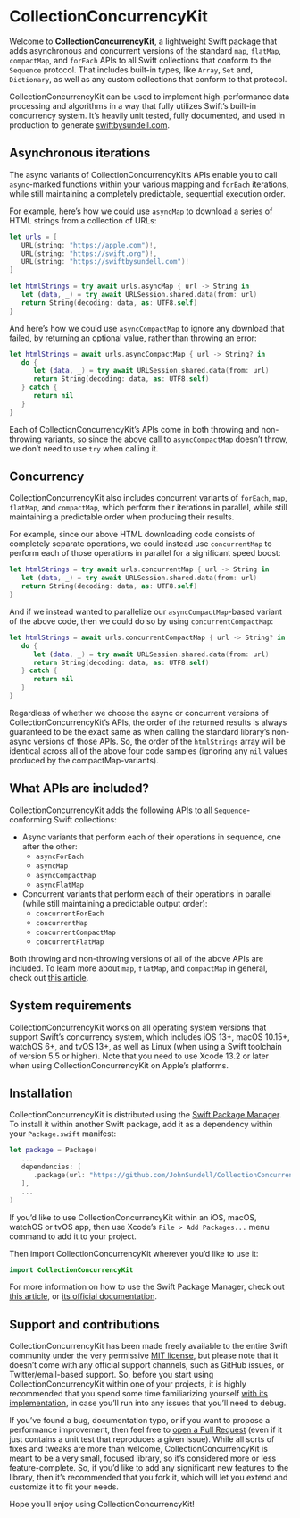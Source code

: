 # CollectionConcurrencyKit

Welcome to **CollectionConcurrencyKit**, a lightweight Swift package that adds asynchronous and concurrent versions of the standard `map`, `flatMap`, `compactMap`, and `forEach` APIs to all Swift collections that conform to the `Sequence` protocol.
That includes built-in types, like `Array`, `Set` and, `Dictionary`, as well as any custom collections that conform to that protocol.

CollectionConcurrencyKit can be used to implement high-performance data processing and algorithms in a way that fully utilizes Swift’s built-in concurrency system. 
It’s heavily unit tested, fully documented, and used in production to generate [swiftbysundell.com](https://swiftbysundell.com).

## Asynchronous iterations

The async variants of CollectionConcurrencyKit’s APIs enable you to call `async`-marked functions within your various mapping and `forEach` iterations, while still maintaining a completely predictable, sequential execution order.

For example, here’s how we could use `asyncMap` to download a series of HTML strings from a collection of URLs:

```swift
let urls = [
   URL(string: "https://apple.com")!,
   URL(string: "https://swift.org")!,
   URL(string: "https://swiftbysundell.com")!
]

let htmlStrings = try await urls.asyncMap { url -> String in
   let (data, _) = try await URLSession.shared.data(from: url)
   return String(decoding: data, as: UTF8.self)
}
```

And here’s how we could use `asyncCompactMap` to ignore any download that failed, by returning an optional value, rather than throwing an error:

```swift
let htmlStrings = await urls.asyncCompactMap { url -> String? in
   do {
      let (data, _) = try await URLSession.shared.data(from: url)
      return String(decoding: data, as: UTF8.self)
   } catch {
      return nil
   }
}
```

Each of CollectionConcurrencyKit’s APIs come in both throwing and non-throwing variants, so since the above call to `asyncCompactMap` doesn’t throw, we don’t need to use `try` when calling it.

## Concurrency

CollectionConcurrencyKit also includes concurrent variants of `forEach`, `map`, `flatMap`, and `compactMap`, which perform their iterations in parallel, while still maintaining a predictable order when producing their results.

For example, since our above HTML downloading code consists of completely separate operations, we could instead use `concurrentMap` to perform each of those operations in parallel for a significant speed boost:

```swift
let htmlStrings = try await urls.concurrentMap { url -> String in
   let (data, _) = try await URLSession.shared.data(from: url)
   return String(decoding: data, as: UTF8.self)
}
```

And if we instead wanted to parallelize our `asyncCompactMap`-based variant of the above code, then we could do so by using `concurrentCompactMap`:

```swift
let htmlStrings = await urls.concurrentCompactMap { url -> String? in
   do {
      let (data, _) = try await URLSession.shared.data(from: url)
      return String(decoding: data, as: UTF8.self)
   } catch {
      return nil
   }
}
```

Regardless of whether we choose the async or concurrent versions of CollectionConcurrencyKit’s APIs, the order of the returned results is always guaranteed to be the exact same as when calling the standard library’s non-async versions of those APIs.
So, the order of the `htmlStrings` array will be identical across all of the above four code samples (ignoring any `nil` values produced by the compactMap-variants).

## What APIs are included?

CollectionConcurrencyKit adds the following APIs to all `Sequence`-conforming Swift collections:

- Async variants that perform each of their operations in sequence, one after the other:
   - `asyncForEach`
   - `asyncMap`
   - `asyncCompactMap`
   - `asyncFlatMap`
- Concurrent variants that perform each of their operations in parallel (while still maintaining a predictable output order):
   - `concurrentForEach`
   - `concurrentMap`
   - `concurrentCompactMap`
   - `concurrentFlatMap`

Both throwing and non-throwing versions of all of the above APIs are included.
To learn more about `map`, `flatMap`, and `compactMap` in general, check out [this article](https://swiftbysundell.com/basics/map-flatmap-and-compactmap).

## System requirements

CollectionConcurrencyKit works on all operating system versions that support Swift’s concurrency system, which includes iOS 13+, macOS 10.15+, watchOS 6+, and tvOS 13+, as well as Linux (when using a Swift toolchain of version 5.5 or higher).
Note that you need to use Xcode 13.2 or later when using CollectionConcurrencyKit on Apple’s platforms.

## Installation

CollectionConcurrencyKit is distributed using the [Swift Package Manager](https://swift.org/package-manager).
To install it within another Swift package, add it as a dependency within your `Package.swift` manifest:

```swift
let package = Package(
   ...
   dependencies: [
      .package(url: "https://github.com/JohnSundell/CollectionConcurrencyKit.git", from: "0.1.0")
   ],
   ...
)
```

If you’d like to use CollectionConcurrencyKit within an iOS, macOS, watchOS or tvOS app, then use Xcode’s `File > Add Packages...` menu command to add it to your project.

Then import CollectionConcurrencyKit wherever you’d like to use it:

```swift
import CollectionConcurrencyKit
```

For more information on how to use the Swift Package Manager, check out [this article](https://www.swiftbysundell.com/articles/managing-dependencies-using-the-swift-package-manager), or [its official documentation](https://swift.org/package-manager).

## Support and contributions

CollectionConcurrencyKit has been made freely available to the entire Swift community under the very permissive [MIT license](LICENSE.md), but please note that it doesn’t come with any official support channels, such as GitHub issues, or Twitter/email-based support.
So, before you start using CollectionConcurrencyKit within one of your projects, it is highly recommended that you spend some time familiarizing yourself [with its implementation](https://github.com/JohnSundell/CollectionConcurrencyKit/blob/main/Sources/CollectionConcurrencyKit.swift), in case you’ll run into any issues that you’ll need to debug.

If you’ve found a bug, documentation typo, or if you want to propose a performance improvement, then feel free to [open a Pull Request](https://github.com/JohnSundell/CollectionConcurrencyKit/compare) (even if it just contains a unit test that reproduces a given issue).
While all sorts of fixes and tweaks are more than welcome, CollectionConcurrencyKit is meant to be a very small, focused library, so it’s considered more or less feature-complete.
So, if you’d like to add any significant new features to the library, then it’s recommended that you fork it, which will let you extend and customize it to fit your needs.

Hope you’ll enjoy using CollectionConcurrencyKit!
